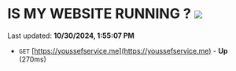# IS MY WEBSITE RUNNING ? [![](https://img.shields.io/static/v1?label=Sponsor&message=%E2%9D%A4&logo=GitHub&color=%23fe8e86)](https://github.com/sponsors/Youssef-Lehmam)

Last updated: **10/30/2024, 1:55:07 PM**

- `GET` [https://youssefservice.me](https://youssefservice.me) - **Up** (270ms)
